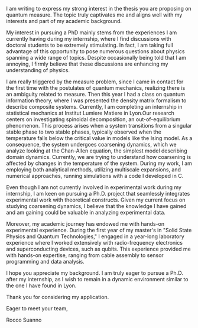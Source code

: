 I am writing to express my strong interest in the thesis you are proposing on quantum measure. The topic truly captivates me and aligns well with my interests and part of my academic background.

My interest in pursuing a PhD mainly stems from the experiences I am currently having during my internship, where I find discussions with doctoral students to be extremely stimulating. In fact, I am taking full advantage of this opportunity to pose numerous questions about physics spanning a wide range of topics. Despite occasionally being told that I am annoying, I firmly believe that these discussions are enhancing my understanding of physics.

I am really triggered by the measure problem, since I came in contact for the first time with the postulates of quantum mechanics, realizing there is an ambiguity related to measure.
Then this year I had a class on quantum information theory, where I was presented the density matrix formalism to describe composite systems.
Currently, I am completing an internship in statistical mechanics at Institut Lumiere Matiere in Lyon.Our research centers on investigating spinoidal decomposition, an out-of-equilibrium phenomenon. This process arises when a system transitions from a singular stable phase to two stable phases, typically observed when the temperature falls below the critical value in models like the Ising model. As a consequence, the system undergoes coarsening dynamics, which we analyze looking at the Chan-Allen equation, the simplest model describing domain dynamics. Currently, we are trying to understand how coarsening is affected by changes in the temperature of the system. During my work, I am employing both analytical methods, utilizing multiscale expansions, and numerical approaches, running simulations with a code I developed in C.

Even though I am not currently involved in experimental work during my internship, I am keen on pursuing a Ph.D. project that seamlessly integrates experimental work with theoretical constructs. Given my current focus on studying coarsening dynamics, I believe that the knowledge I have gained and am gaining could be valuable in analyzing experimental data.

Moreover, my academic journey has endowed me with hands-on experimental experience. During the first year of my master's in "Solid State Physics and Quantum Technologies," I engaged in a year-long laboratory experience where I worked extensively with radio-frequency electronics and superconducting devices, such as qubits. This experience provided me with hands-on expertise, ranging from cable assembly to sensor programming and data analysis.

I hope you appreciate my background. I am truly eager to pursue a Ph.D. after my internship, as I wish to remain in a dynamic environment similar to the one I have found in Lyon.

Thank you for considering my application.

Eager to meet your team,

Rocco Suanno